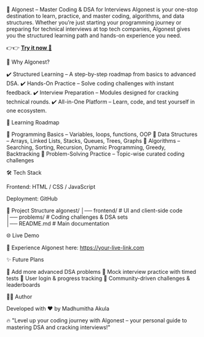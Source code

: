 🚀 Algonest – Master Coding & DSA for Interviews
Algonest is your one-stop destination to learn, practice, and master coding, algorithms, and data structures.
Whether you’re just starting your programming journey or preparing for technical interviews at top tech companies, Algonest gives you the structured learning path and hands-on experience you need.

👉👉 [**Try it now 🚀**](https://lnkd.in/gkMtuW4X)


🌟 Why Algonest?

✔️ Structured Learning – A step-by-step roadmap from basics to advanced DSA.
✔️ Hands-On Practice – Solve coding challenges with instant feedback.
✔️ Interview Preparation – Modules designed for cracking technical rounds.
✔️ All-in-One Platform – Learn, code, and test yourself in one ecosystem.

📖 Learning Roadmap

📌 Programming Basics – Variables, loops, functions, OOP
📌 Data Structures – Arrays, Linked Lists, Stacks, Queues, Trees, Graphs
📌 Algorithms – Searching, Sorting, Recursion, Dynamic Programming, Greedy, Backtracking
📌 Problem-Solving Practice – Topic-wise curated coding challenges

🛠️ Tech Stack

Frontend: HTML / CSS / JavaScript

Deployment: GitHub

📂 Project Structure
algonest/
│── frontend/       # UI and client-side code  
│── problems/       # Coding challenges & DSA sets  
│── README.md       # Main documentation  

🌐 Live Demo

🚀 Experience Algonest here: https://your-live-link.com

✨ Future Plans

🔹 Add more advanced DSA problems
🔹 Mock interview practice with timed tests
🔹 User login & progress tracking
🔹 Community-driven challenges & leaderboards

👨‍💻 Author

Developed with ❤️ by Madhumitha Akula

🔥 "Level up your coding journey with Algonest – your personal guide to mastering DSA and cracking interviews!"
